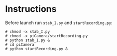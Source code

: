 # Instructions
Before launch run `stab_I.py` and `startRecording.py`:
```
# chmod -x stab_I.py
# chmod -x piCamera/startRecording.py
# python stab_I.py &
# cd piCamera
# python startRecording.py &
```
